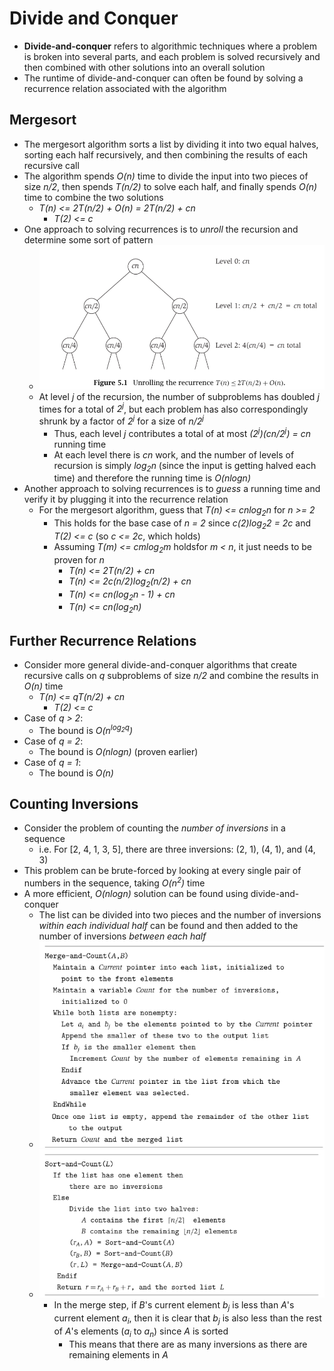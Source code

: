 # Divide and Conquer
- **Divide-and-conquer** refers to algorithmic techniques where a problem is broken into several parts, and each problem is solved recursively and then combined with other solutions into an overall solution
- The runtime of divide-and-conquer can often be found by solving a recurrence relation associated with the algorithm
## Mergesort
- The mergesort algorithm sorts a list by dividing it into two equal halves, sorting each half recursively, and then combining the results of each recursive call
- The algorithm spends *O(n)* time to divide the input into two pieces of size *n/2*, then spends *T(n/2)* to solve each half, and finally spends *O(n)* time to combine the two solutions
    - *T(n) <= 2T(n/2) + O(n) = 2T(n/2) + cn*
        - *T(2) <= c* 
- One approach to solving recurrences is to *unroll* the recursion and determine some sort of pattern
    - ![Mergesort Unroll](./Images/Mergesort_Unroll.png)
    - At level *j* of the recursion, the number of subproblems has doubled *j* times for a total of *2<sup>j</sup>*, but each problem has also correspondingly shrunk by a factor of *2<sup>j</sup>* for a size of *n/2<sup>j</sup>*
        - Thus, each level *j* contributes a total of at most *(2<sup>j</sup>)(cn/2<sup>j</sup>) = cn* running time 
        - At each level there is *cn* work, and the number of levels of recursion is simply *log<sub>2</sub>n* (since the input is getting halved each time) and therefore the running time is *O(nlogn)*
- Another approach to solving recurrences is to *guess* a running time and verify it by plugging it into the recurrence relation
    - For the mergesort algorithm, guess that *T(n) <= cnlog<sub>2</sub>n* for *n >= 2*
        - This holds for the base case of *n = 2* since *c(2)log<sub>2</sub>2 = 2c* and *T(2) <= c* (so *c <= 2c*, which holds)
        - Assuming *T(m) <= cmlog<sub>2</sub>m* holdsfor *m < n*, it just needs to be proven for *n*
            - *T(n) <= 2T(n/2) + cn*
            - *T(n) <= 2c(n/2)log<sub>2</sub>(n/2) + cn*
            - *T(n) <= cn(log<sub>2</sub>n - 1) + cn*
            - *T(n) <= cn(log<sub>2</sub>n)*
## Further Recurrence Relations
- Consider more general divide-and-conquer algorithms that create recursive calls on *q* subproblems of size *n/2* and combine the results in *O(n)* time
    - *T(n) <= qT(n/2) + cn*
        - *T(2) <= c*
- Case of *q > 2*:
    - The bound is *O(n<sup>log<sub>2</sub>q</sup>)*
- Case of *q = 2*:
    - The bound is *O(nlogn)* (proven earlier)
- Case of *q = 1*:
    - The bound is *O(n)*
## Counting Inversions
- Consider the problem of counting the *number of inversions* in a sequence
    - i.e. For [2, 4, 1, 3, 5], there are three inversions: (2, 1), (4, 1), and (4, 3)
- This problem can be brute-forced by looking at every single pair of numbers in the sequence, taking *O(n<sup>2</sup>)* time
- A more efficient, *O(nlogn)* solution can be found using divide-and-conquer
    - The list can be divided into two pieces and the number of inversions *within each individual half* can be found and then added to the number of inversions *between each half*
    - ![Inversion Count](./Images/Inversion_Count.png)
    - ![Sort and Count](./Images/Sort_and_Count.png)
        - In the merge step, if *B*'s current element *b<sub>j</sub>* is less than *A*'s current element *a<sub>i</sub>*, then it is clear that *b<sub>j</sub>* is also less than the rest of *A*'s elements (*a<sub>i</sub>* to *a<sub>n</sub>*) since *A* is sorted
            - This means that there are as many inversions as there are remaining elements in *A*